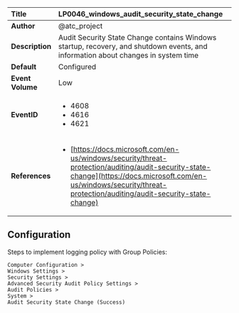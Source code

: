 | Title            | LP0046_windows_audit_security_state_change                                                                     |
|:-----------------|:--------------------------------------------------------------------------------|
| **Author**       | @atc_project                                                                      |
| **Description**  | Audit Security State Change contains Windows startup, recovery,  and shutdown events, and information about changes in system time                                                               |
| **Default**      | Configured                                                                   |
| **Event Volume** | Low                                                                    |
| **EventID**      | <ul><li>4608</li><li>4616</li><li>4621</li></ul>         |
| **References**   | <ul><li>[https://docs.microsoft.com/en-us/windows/security/threat-protection/auditing/audit-security-state-change](https://docs.microsoft.com/en-us/windows/security/threat-protection/auditing/audit-security-state-change)</li></ul> |



## Configuration

Steps to implement logging policy with Group Policies:
```
Computer Configuration >
Windows Settings >
Security Settings >
Advanced Security Audit Policy Settings >
Audit Policies >
System >
Audit Security State Change (Success)
```


